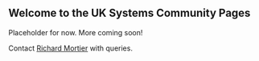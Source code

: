 ## Welcome to the UK Systems Community Pages

Placeholder for now. More coming soon!

Contact [Richard Mortier](mailto:richard.mortier@cl.cam.ac.uk) with queries.
